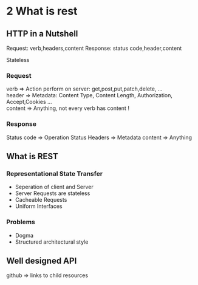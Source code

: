 # 2 What is rest

## HTTP in a Nutshell

Request: verb,headers,content
Response: status code,header,content

Stateless

### Request

verb => Action perform on server: get,post,put,patch,delete, ...  
header => Metadata: Content Type, Content Length, Authorization, Accept,Cookies ...  
content => Anything, not every verb has content !

### Response

Status code => Operation Status
Headers => Metadata 
content => Anything

## What is REST

### Representational State Transfer
*   Seperation of client and Server
*   Server Requests are stateless
*   Cacheable Requests
*   Uniform Interfaces

### Problems
* Dogma
* Structured architectural style

## Well designed API

github => links to child resources












